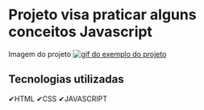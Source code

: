 # Projeto visa praticar alguns conceitos Javascript

Imagem do projeto
[<img src="./tmp.gif" alt="gif do exemplo do projeto">](https://marcelohcb.github.io/Projeto-Pessoal/)
## Tecnologias utilizadas 
✔HTML
✔CSS 
✔JAVASCRIPT

